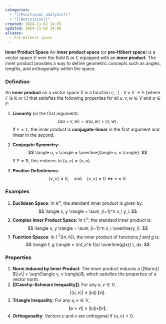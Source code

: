 ```yaml
---
categories:
  - "[[Functional analysis]]"
  - "[[Definition]]"
created: 2024-11-02 14:03
updated: 2024-11-02 14:06
aliases:
  - Pre-Hilbert space
---
```

**Inner Product Space**
An **inner product space** (or **pre-Hilbert space**) is a vector space $V$ over the field $\mathbb{R}$ or $\mathbb{C}$ equipped with an **inner product**. The inner product provides a way to define geometric concepts such as angles, lengths, and orthogonality within the space.

### Definition
An **inner product** on a vector space $V$ is a function $\langle \cdot, \cdot \rangle : V \times V \to \mathbb{F}$ (where $\mathbb{F}$ is $\mathbb{R}$ or $\mathbb{C}$) that satisfies the following properties for all $u, v, w \in V$ and $\alpha \in \mathbb{F}$:

1. **Linearity** (in the first argument):
   $$
   \langle \alpha u + v, w \rangle = \alpha \langle u, w \rangle + \langle v, w \rangle.
   $$
   If $\mathbb{F} = \mathbb{C}$, the inner product is **conjugate-linear** in the first argument and linear in the second.

2. **Conjugate Symmetry**:
   $$
   \langle u, v \rangle = \overline{\langle v, u \rangle}.
   $$
   If $\mathbb{F} = \mathbb{R}$, this reduces to $\langle u, v \rangle = \langle v, u \rangle$.

3. **Positive Definiteness**:
   $$
   \langle v, v \rangle \geq 0, \quad \text{and} \quad \langle v, v \rangle = 0 \iff v = 0.
   $$

### Examples
1. **Euclidean Space**: In $\mathbb{R}^n$, the standard inner product is given by:
   $$
   \langle x, y \rangle = \sum_{i=1}^n x_i y_i.
   $$
2. **Complex Inner Product Space**: In $\mathbb{C}^n$, the standard inner product is:
   $$
   \langle x, y \rangle = \sum_{i=1}^n x_i \overline{y_i}.
   $$
3. **Function Spaces**: In $L^2([a, b])$, the inner product of functions $f$ and $g$ is:
   $$
   \langle f, g \rangle = \int_a^b f(x) \overline{g(x)} \, dx.
   $$

### Properties
1. **Norm Induced by Inner Product**: The inner product induces a [[Norm]] $\|v\| = \sqrt{\langle v, v \rangle}$, which satisfies the properties of a vector norm.
2. **[[Cauchy–Schwarz Inequality]]**: For any $u, v \in V$,
   $$
   |\langle u, v \rangle| \leq \|u\| \cdot \|v\|.
   $$
3. **Triangle Inequality**: For any $u, v \in V$,
   $$
   \|u + v\| \leq \|u\| + \|v\|.
   $$
4. **Orthogonality**: Vectors $u$ and $v$ are orthogonal if $\langle u, v \rangle = 0$.
